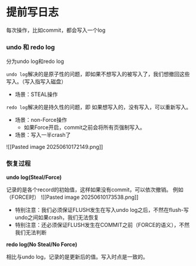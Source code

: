 # 提前写日志

每次操作，比如commit，都会写入一个log
### undo 和 redo log
分为undo log和redo log

`undo log`解决的是原子性的问题，即如果不想写入的被写入了，我们想撤回这些写入。（写入指写入磁盘）
- 场景：STEAL操作

`redo log`解决的是持久性的问题，即 如果想写入的，没有写入，可以重新写入。
- 场景：non-Force操作
	- 如果Force开启，commit之前会将所有页强制写入。
- 场景：写入一半crash了


![[Pasted image 20250610172149.png]]

### 恢复过程

**undo log(Steal/Force)**

记录的是各个record的初始值，这样如果没有commit，可以依次撤销。
例如（FORCE时）
![[Pasted image 20250610173538.png]]
- 特别注意：我们必须保证FLUSH发生在写入undo log之后，不然在flush-写undo之间如果crash，我们无法恢复
- 特别注意：还必须保证FLUSH发生在COMMIT之前（FORCE的语义），不然我们无法判断

**redo log(No Steal/No Force)**

相比与undo log，记录的是更新后的值。写入时点是一致的。